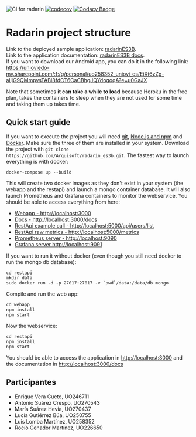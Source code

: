 ![CI for radarin](https://github.com/arquisoft/radarin_es3b/workflows/CI%20for%20radarin/badge.svg)
[![codecov](https://codecov.io/gh/Arquisoft/radarin_es3b/branch/master/graph/badge.svg?token=1CIA7LYKU7)](https://codecov.io/gh/Arquisoft/radarin_es3b)
[![Codacy Badge](https://app.codacy.com/project/badge/Grade/84f84d77dc9643b9ad9b24e1731fe1ca)](https://www.codacy.com/gh/Arquisoft/radarin_es3b/dashboard?utm_source=github.com&amp;utm_medium=referral&amp;utm_content=Arquisoft/radarin_es3b&amp;utm_campaign=Badge_Grade)

# Radarin project structure
Link to the deployed sample application: [radarinES3B](https://radarines3bwebapp.herokuapp.com/).  
Link to the application documentation: [radarinES3B docs](https://radarines3bwebapp.herokuapp.com/docs/).  
If you want to download our Android app, you can do it in the following link:	https://unioviedo-my.sharepoint.com/:f:/g/personal/uo258352_uniovi_es/EiXt6zZg-alIjG9QMmpvsTABI8fdCT6CaCBhgJQYdoqoqA?e=u0GaJX

Note that sometimes **it can take a while to load** because Heroku in the free plan, takes the containers to sleep when they are not used for some time and taking them up takes time.

## Quick start guide
If you want to execute the project you will need [git](https://git-scm.com/downloads), [Node.js and npm](https://www.npmjs.com/get-npm) and [Docker](https://docs.docker.com/get-docker/). Make sure the three of them are installed in your system. Download the project with `git clone https://github.com/Arquisoft/radarin_es3b.git`. The fastest way to launch everything is with docker:
```
docker-compose up --build
```
This will create two docker images as they don't exist in your system (the webapp and the restapi) and launch a mongo container database. It will also launch Prometheus and Grafana containers to monitor the webservice. You should be able to access everything from here:
  - [Webapp - http://localhost:3000](http://localhost:3000)
  - [Docs - http://localhost:3000/docs](http://localhost:3000/docs)
  - [RestApi example call - http://localhost:5000/api/users/list](http://localhost:5000/api/users/list)
  - [RestApi raw metrics - http://localhost:5000/metrics](http://localhost:5000/metrics)
  - [Prometheus server - http://localhost:9090](http://localhost:9090)
  - [Grafana server http://localhost:9091](http://localhost:9091)
 
If you want to run it without docker (even though you still need docker to run the mongo db database):
```
cd restapi
mkdir data
sudo docker run -d -p 27017:27017 -v `pwd`/data:/data/db mongo
```
Compile and run the web app:
```
cd webapp
npm install
npm start
```
Now the webservice:
```
cd restapi
npm install
npm start
```
You should be able to access the application in [http://localhost:3000](http://localhost:3000) and the documentation in [http://localhost:3000/docs](http://localhost:3000/docs)

## Participantes 
  - Enrique Vera Cueto, UO246711
  - Antonio Suárez Crespo, UO270543
  - María Suárez Hevia, UO270437
  - Lucía Gutiérrez Búa, UO250755
  - Luis Lomba Martínez, UO258352
  - Rocío Cenador Martínez, UO226650
